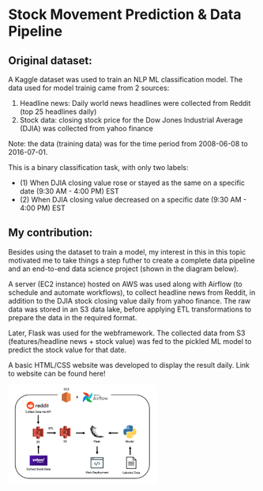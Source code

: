 # Stock Movement Prediction & Data Pipeline

## Original dataset:
A Kaggle dataset was used to train an NLP ML classification model. The data used for model trainig came from 2 sources:
1. Headline news: Daily world news headlines were collected from Reddit (top 25 headlines daily)
2. Stock data: closing stock price for the Dow Jones Industrial Average (DJIA) was collected from yahoo finance

Note: the data (training data) was for the time period from 2008-06-08 to 2016-07-01.

This is a binary classification task, with only two labels:
- (1) When DJIA closing value rose or stayed as the same on a specific date (9:30 AM - 4:00 PM) EST
- (2) When DJIA closing value decreased on a specific date (9:30 AM - 4:00 PM) EST

## My contribution:
Besides using the dataset to train a model, my interest in this in this topic motivated me to take things a step futher to create a complete data pipeline and an end-to-end data science project (shown in the diagram below).

A server (EC2 instance) hosted on AWS was used along with Airflow (to schedule and automate workflows), to collect headline news from Reddit, in addition to the DJIA stock closing value daily from yahoo finance. The raw data was stored in an S3 data lake, before applying ETL transformations to prepare the data in the required format.   

Later, Flask was used for the webframework. The collected data from S3 (features/headline news + stock value) was fed to the pickled ML model to predict the stock value for that date.

A basic HTML/CSS website was developed to display the result daily. Link to website can be found here! 

<img style="width: 60%;" src="architecture.png">
